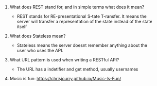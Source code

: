 1. What does REST stand for, and in simple terms what does it mean?
    - REST stands for RE-presentational S-tate T-ransfer. It means the server will transfer a representation of the state instead of the state itself
2. What does Stateless mean?
    - Stateless means the server doesnt remember anything about the user who uses the API. 
3. What URL pattern is used when writing a RESTful API?
    - The URL has a indetifier and get method, usually usernames
    
4. Music is fun: https://chrisjcurry.github.io/Music-Is-Fun/